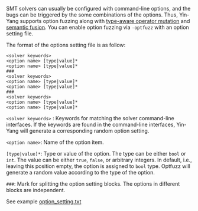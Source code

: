 SMT solvers can usually be configured with command-line options, and the bugs can be triggered by the some combinations of the options. Thus, Yin-Yang supports option fuzzing along with [type-aware operator mutation](http://arxiv.org/pdf/2004.08799) and [semantic fusion](https://dl.acm.org/doi/pdf/10.1145/3385412.3385985). You can enable option fuzzing via `-optfuzz` with an option setting file.

The format of the options setting file is as follow:

```
<solver keywords>
<option name> [type|value]*
<option name> [type|value]*
###
<solver keywords>
<option name> [type|value]*
<option name> [type|value]*
###
<solver keywords>
<option name> [type|value]*
<option name> [type|value]*
```

`<solver keywords>` : Keywords for matching the solver command-line interfaces. If the keywords are found in the command-line interfaces, Yin-Yang will generate a corresponding random option setting.

`<option name>`: Name of the option item. 

`[type|value]*`: Type or value of the option. The type can be either `bool` or `int`. The value can be either `true`, `false`, or arbitrary integers. In default, i.e., leaving this position empty, the option is assigned to `bool` type. Optfuzz will generate a random value according to the type of the option.

`###`: Mark for splitting the option setting blocks. The options in different blocks are independent.

See example [option_setting.txt](../examples/option_setting.txt)
